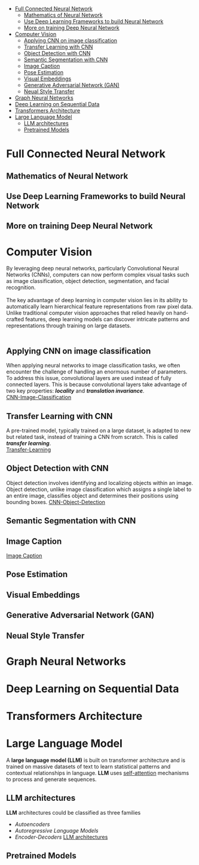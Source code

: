 - [Full Connected Neural Network](#full-connected-neural-network)
  - [Mathematics of Neural Network](#mathematics-of-neural-network)
  - [Use Deep Learning Frameworks to build Neural Network](#use-deep-learning-frameworks-to-build-neural-network)
  - [More on training Deep Neural Network](#more-on-training-deep-neural-network)
- [Computer Vision](#computer-vision)
  - [Applying CNN on image classification](#applying-cnn-on-image-classification)
  - [Transfer Learning with CNN](#transfer-learning-with-cnn)
  - [Object Detection with CNN](#object-detection-with-cnn)
  - [Semantic Segmentation with CNN](#semantic-segmentation-with-cnn)
  - [Image Caption](#image-caption)
  - [Pose Estimation](#pose-estimation)
  - [Visual Embeddings](#visual-embeddings)
  - [Generative Adversarial Network (GAN)](#generative-adversarial-network-gan)
  - [Neual Style Transfer](#neual-style-transfer)
- [Graph Neural Networks](#graph-neural-networks)
- [Deep Learning on Sequential Data](#deep-learning-on-sequential-data)
- [Transformers Architecture](#transformers-architecture)
- [Large Language Model](#large-language-model)
  - [LLM architectures](#llm-architectures)
  - [Pretrained Models](#pretrained-models)

# Full Connected Neural Network

## Mathematics of Neural Network

## Use Deep Learning Frameworks to build Neural Network

## More on training Deep Neural Network

# Computer Vision
By leveraging deep neural networks, particularly Convolutional Neural Networks (CNNs), computers can now perform complex visual tasks such as image classification, object detection, segmentation, and facial recognition. <br>
<br>
The key advantage of deep learning in computer vision lies in its ability to automatically learn hierarchical feature representations from raw pixel data. Unlike traditional computer vision approaches that relied heavily on hand-crafted features, deep learning models can discover intricate patterns and representations through training on large datasets.<br>
<br>

## Applying CNN on image classification
When applying neural networks to image classification tasks, we often encounter the challenge of handling an enormous number of parameters. To address this issue, convolutional layers are used instead of fully connected layers. This is because convolutional layers take advantage of two key properties: <b><i>locality</i></b> and <b><i>translation invariance</i></b>. <br>
[CNN-Image-Classification](Computer-Vision/CNN-Image-Classification/README.md)

## Transfer Learning with CNN
A pre-trained model, typically trained on a large dataset, is adapted to new but related task, instead of training a CNN from scratch. This is called <b><i>transfer learning</i></b>. <br>
[Transfer-Learning](Computer-Vision/Transfer-Learning/README.md)

## Object Detection with CNN
Object detection involves identifying and localizing objects within an image. Object detection, unlike image classification which assigns a single label to an entire image, classifies object and determines their positions using bounding boxes.
[CNN-Object-Detection](Computer-Vision/CNN-Object-Detection/README.md)

## Semantic Segmentation with CNN

## Image Caption
[Image Caption](Computer-Vision/Image-Caption/README.md)

## Pose Estimation

## Visual Embeddings

## Generative Adversarial Network (GAN)

## Neual Style Transfer

# Graph Neural Networks

# Deep Learning on Sequential Data

# Transformers Architecture

# Large Language Model
A **large language model (LLM)** is built on transformer architecture and is trained on massive datasets of text to learn statistical patterns and contextual relationships in language. **LLM** uses <u>self-attention</u> mechanisms to process and generate sequences.

## LLM architectures
**LLM** architectures could be classified as three families
- <i>Autoencoders</i>
- <i>Autoregressive Language Models</i>
- <i>Encoder-Decoders</i>
[LLM architectures](Large-Language-Models/README.md)

## Pretrained Models